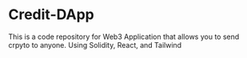 # Credit-DApp

This is a code repository for Web3 Application that allows you to send crpyto to anyone.
Using Solidity, React, and Tailwind
